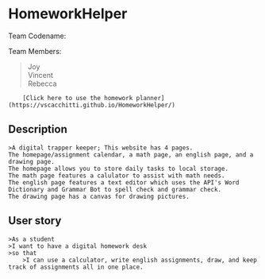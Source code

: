 # HomeworkHelper

Team Codename:

Team Members:
>Joy  
>Vincent  
>Rebecca  


        [Click here to use the homework planner](https://vscacchitti.github.io/HomeworkHelper/)
        
## Description
    >A digital trapper keeper; This website has 4 pages.   
    The homepage/assignment calendar, a math page, an english page, and a drawing page.   
    The homepage allows you to store daily tasks to local storage.   
    The math page features a calulator to assist with math needs.  
    The english page features a text editor which uses the API's Word Dictionary and Grammar Bot to spell check and grammar check.   
    The drawing page has a canvas for drawing pictures. 


## User story 
    >As a student
    >I want to have a digital homework desk
    >so that
        >I can use a calculator, write english assignments, draw, and keep track of assignments all in one place. 
